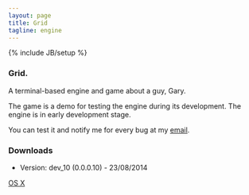 ```yaml
---
layout: page
title: Grid
tagline: engine
---
```

{% include JB/setup %}

### Grid.
A terminal-based engine and game about a guy, Gary.

The game is a demo for testing the engine during its development. The engine is in early development stage.

You can test it and notify me for every bug at my [email](mailto:giovanni.grc96@gmail.com).

### Downloads

* Version: dev_10 (0.0.0.10) - 23/08/2014

[OS X](https://www.dropbox.com/s/talag83bh1m9s2m/grid-osx?dl=0)